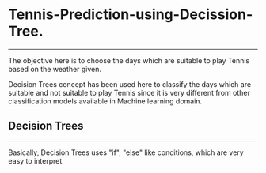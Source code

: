 # Tennis-Prediction-using-Decission-Tree.
-------
The objective here is to choose the days which are suitable to play Tennis based on the weather given.

Decision Trees concept has been used here to classify the days which are suitable and not suitable to play Tennis since it is very different from other classification models available in Machine learning domain.

## Decision Trees
-------
Basically, Decision Trees uses "if", "else" like conditions, which are very easy to interpret.
